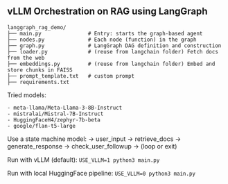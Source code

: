## vLLM Orchestration on RAG using LangGraph

```
langgraph_rag_demo/
├── main.py               # Entry: starts the graph-based agent
├── nodes.py              # Each node (function) in the graph
├── graph.py              # LangGraph DAG definition and construction
├── loader.py             # (reuse from langchain folder) Fetch docs from the web
├── embeddings.py         # (reuse from langchain folder) Embed and store chunks in FAISS
├── prompt_template.txt   # custom prompt
├── requirements.txt
```

Tried models:
```
- meta-llama/Meta-Llama-3-8B-Instruct
- mistralai/Mistral-7B-Instruct
- HuggingFaceH4/zephyr-7b-beta
- google/flan-t5-large
```

Use a state machine model:
→ user_input → retrieve_docs → generate_response → check_user_followup → (loop or exit)


Run with vLLM (default): `USE_VLLM=1 python3 main.py`

Run with local HuggingFace pipeline: `USE_VLLM=0 python3 main.py`